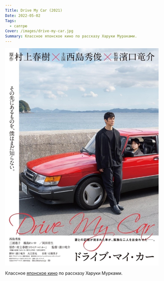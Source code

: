 ```yaml
---
Title: Drive My Car (2021)
Date: 2022-05-02
Tags:
  - саптрю
Cover: /images/drive-my-car.jpg
Summary: Классное японское кино по рассказу Харуки Мураками.
---
```


![Drive My Car](images/drive-my-car.jpg)

Классное [японское кино][1] по рассказу Харуки Мурками.

[1]: https://www.imdb.com/title/tt14039582